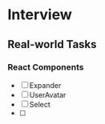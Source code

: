 # Interview

## Real-world Tasks



### React Components

- [ ] Expander
- [ ] UserAvatar
- [ ] Select
- [ ]
